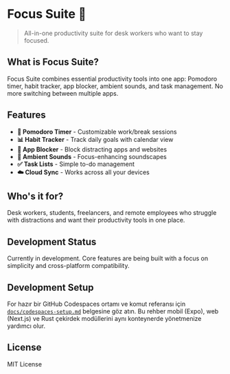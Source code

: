 # Focus Suite 🎯

> All-in-one productivity suite for desk workers who want to stay focused.

## What is Focus Suite?

Focus Suite combines essential productivity tools into one app: Pomodoro timer, habit tracker, app blocker, ambient sounds, and task management. No more switching between multiple apps.

## Features

- **🍅 Pomodoro Timer** - Customizable work/break sessions
- **📊 Habit Tracker** - Track daily goals with calendar view
- **🚫 App Blocker** - Block distracting apps and websites
- **🎵 Ambient Sounds** - Focus-enhancing soundscapes
- **✅ Task Lists** - Simple to-do management
- **☁️ Cloud Sync** - Works across all your devices

## Who's it for?

Desk workers, students, freelancers, and remote employees who struggle with distractions and want their productivity tools in one place.

## Development Status

Currently in development. Core features are being built with a focus on simplicity and cross-platform compatibility.

## Development Setup

For hazır bir GitHub Codespaces ortamı ve komut referansı için [`docs/codespaces-setup.md`](docs/codespaces-setup.md) belgesine göz atın. Bu rehber mobil (Expo), web (Next.js) ve Rust çekirdek modüllerini aynı konteynerde yönetmenize yardımcı olur.

## License

MIT License
